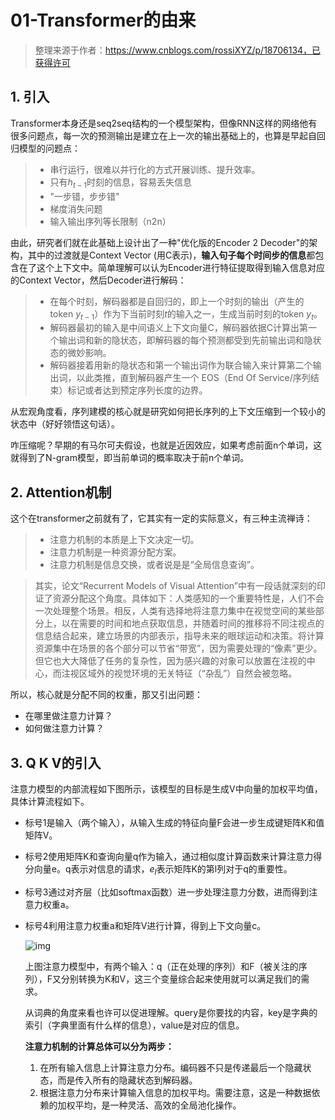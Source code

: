 # 01-Transformer的由来

> 整理来源于作者：https://www.cnblogs.com/rossiXYZ/p/18706134，已获得许可

## 1. 引入

Transformer本身还是seq2seq结构的一个模型架构，但像RNN这样的网络他有很多问题点，每一次的预测输出是建立在上一次的输出基础上的，也算是早起自回归模型的问题点：

> - 串行运行，很难以并行化的方式开展训练、提升效率。
> - 只有$h_{t-1}$时刻的信息，容易丢失信息
> - "一步错，步步错"
> - 梯度消失问题
> - 输入输出序列等长限制（n2n）

由此，研究者们就在此基础上设计出了一种"优化版的Encoder 2 Decoder"的架构，其中的过渡就是Context Vector (用C表示)，**输入句子每个时间步的信息**都包含在了这个上下文中。简单理解可以认为Encoder进行特征提取得到输入信息对应的Context Vector，然后Decoder进行解码：

> - 在每个时刻，解码器都是自回归的，即上一个时刻的输出（产生的token $y_{t−1}$）作为下当前时刻$t$的输入之一，生成当前时刻的token $y_t$。
> - 解码器最初的输入是中间语义上下文向量C，解码器依据C计算出第一个输出词和新的隐状态，即解码器的每个预测都受到先前输出词和隐状态的微妙影响。
> - 解码器接着用新的隐状态和第一个输出词作为联合输入来计算第二个输出词，以此类推，直到解码器产生一个 EOS（End Of Service/序列结束）标记或者达到预定序列长度的边界。

从宏观角度看，序列建模的核心就是研究如何把长序列的上下文压缩到一个较小的状态中（好好领悟这句话）。

咋压缩呢？早期的有马尔可夫假设，也就是近因效应，如果考虑前面n个单词，这就得到了N-gram模型，即当前单词的概率取决于前n个单词。

## 2. Attention机制

这个在transformer之前就有了，它其实有一定的实际意义，有三种主流禅诗：

> - 注意力机制的本质是上下文决定一切。
> - 注意力机制是一种资源分配方案。
> - 注意力机制是信息交换，或者说是是“全局信息查询”。

> 其实，论文“Recurrent Models of Visual Attention”中有一段话就深刻的印证了资源分配这个角度。具体如下：人类感知的一个重要特性是，人们不会一次处理整个场景。相反，人类有选择地将注意力集中在视觉空间的某些部分上，以在需要的时间和地点获取信息，并随着时间的推移将不同注视点的信息结合起来，建立场景的内部表示，指导未来的眼球运动和决策。将计算资源集中在场景的各个部分可以节省“带宽”，因为需要处理的“像素”更少。但它也大大降低了任务的复杂性，因为感兴趣的对象可以放置在注视的中心，而注视区域外的视觉环境的无关特征（“杂乱”）自然会被忽略。

所以，核心就是分配不同的权重，那又引出问题：

- 在哪里做注意力计算？
- 如何做注意力计算？

## 3. Q K V的引入

注意力模型的内部流程如下图所示，该模型的目标是生成V中向量的加权平均值，具体计算流程如下。

- 标号1是输入（两个输入），从输入生成的特征向量F会进一步生成键矩阵K和值矩阵V。

- 标号2使用矩阵K和查询向量q作为输入，通过相似度计算函数来计算注意力得分向量e。q表示对信息的请求，$e_l$表示矩阵K的第l列对于q的重要性。

- 标号3通过对齐层（比如softmax函数）进一步处理注意力分数，进而得到注意力权重a。

- 标号4利用注意力权重a和矩阵V进行计算，得到上下文向量c。

  ![img](https://coderethan-1327000741.cos.ap-chengdu.myqcloud.com/blog-pics/1850883-20250209102028813-842747599.jpg)

  上图注意力模型中，有两个输入：q（正在处理的序列）和F（被关注的序列），F又分别转换为K和V，这三个变量综合起来使用就可以满足我们的需求。

  从词典的角度来看也许可以促进理解。query是你要找的内容，key是字典的索引（字典里面有什么样的信息），value是对应的信息。

  **注意力机制的计算总体可以分为两步：**

  1. 在所有输入信息上计算注意力分布。编码器不只是传递最后一个隐藏状态，而是传入所有的隐藏状态到解码器。
  2. 根据注意力分布来计算输入信息的加权平均。需要注意，这是一种数据依赖的加权平均，是一种灵活、高效的全局池化操作。

